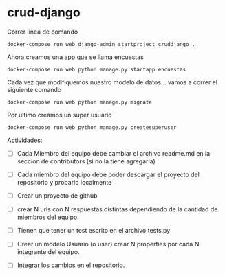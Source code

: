 # crud-django

Correr linea de comando

`docker-compose run web django-admin startproject cruddjango .`


Ahora creamos una app que se llama encuestas

`docker-compose run web python manage.py startapp encuestas`


Cada vez que modifiquemos nuestro modelo de datos... vamos a correr el siguiente comando

`docker-compose run web python manage.py migrate`

Por ultimo creamos un super usuario

`docker-compose run web python manage.py createsuperuser`

Actividades:

- [ ] Cada Miembro del equipo debe cambiar el archivo readme.md en la seccion de contributors (si no la tiene agregarla)

- [ ] Cada miembro del equipo debe poder descargar el proyecto del repositorio y probarlo localmente

- [ ] Crear un proyecto de github

- [ ] crear N urls con N respuestas distintas dependiendo de la cantidad de miembros del equipo.

- [ ] Tienen que tener un test escrito en el archivo tests.py

- [ ] Crear un modelo Usuario (o user) crear N properties por cada N integrante del equipo.

- [ ] Integrar los cambios en el repositorio.